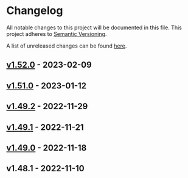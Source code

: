 # Changelog
All notable changes to this project will be documented in this file.
This project adheres to [Semantic Versioning](http://semver.org/spec/v2.0.0.html).

A list of unreleased changes can be found [here](https://github.com/SAP/ui5-manifest/compare/v1.52.0...HEAD).

<a name="v1.52.0"></a>
## [v1.52.0] - 2023-02-09

<a name="v1.51.0"></a>
## [v1.51.0] - 2023-01-12

<a name="v1.49.2"></a>
## [v1.49.2] - 2022-11-29

<a name="v1.49.1"></a>
## [v1.49.1] - 2022-11-21

<a name="v1.49.0"></a>
## [v1.49.0] - 2022-11-18

<a name="v1.48.1"></a>
## v1.48.1 - 2022-11-10

[v1.52.0]: https://github.com/SAP/ui5-manifest/compare/v1.51.0...v1.52.0
[v1.51.0]: https://github.com/SAP/ui5-manifest/compare/v1.49.2...v1.51.0
[v1.49.2]: https://github.com/SAP/ui5-manifest/compare/v1.49.1...v1.49.2
[v1.49.1]: https://github.com/SAP/ui5-manifest/compare/v1.49.0...v1.49.1
[v1.49.0]: https://github.com/SAP/ui5-manifest/compare/v1.48.1...v1.49.0
